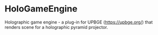 # HoloGameEngine
Holographic game engine - a plug-in for UPBGE (https://upbge.org/) that renders scene for a holographic pyramid projector.
